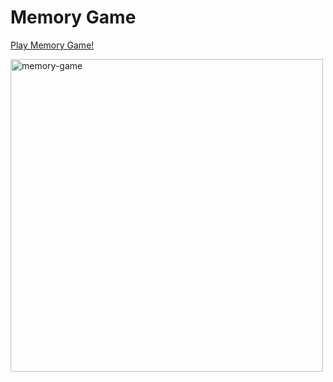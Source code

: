 # Memory Game

[Play Memory Game!](https://jongwooha98.github.io/memory-game)

<img width="500" alt="memory-game" src="https://user-images.githubusercontent.com/18746327/126029509-37615739-d505-4d6e-9044-5abffd42d1c5.png">

